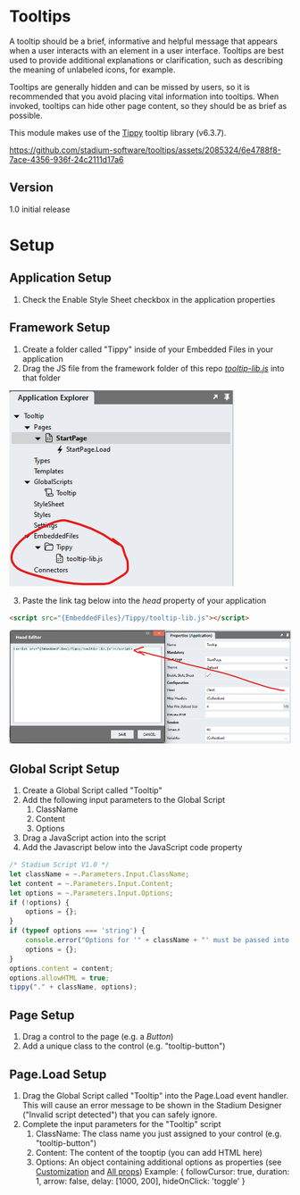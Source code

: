 # Tooltips

A tooltip should be a brief, informative and helpful message that appears when a user interacts with an element in a user interface. Tooltips are best used to provide additional explanations or clarification, such as describing the meaning of unlabeled icons, for example. 

Tooltips are generally hidden and can be missed by users, so it is recommended that you avoid placing vital information into tooltips. When invoked, tooltips can hide other page content, so they should be as brief as possible. 

This module makes use of the [Tippy](https://atomiks.github.io/tippyjs/) tooltip library (v6.3.7). 

https://github.com/stadium-software/tooltips/assets/2085324/6e4788f8-7ace-4356-936f-24c2111d17a6

## Version
1.0 initial release

# Setup

## Application Setup
1. Check the Enable Style Sheet checkbox in the application properties

## Framework Setup
1. Create a folder called "Tippy" inside of your Embedded Files in your application
2. Drag the JS file from the framework folder of this repo [*tooltip-lib.js*](framework/tooltip-lib.js?raw=true) into that folder

![Application Explorer Embedded Files](images/AppExplorer.png)

3. Paste the link tag below into the *head* property of your application
```html
<script src="{EmbeddedFiles}/Tippy/tooltip-lib.js"></script>
``` 

![Application Head Property](images/HeadProperty.png)

## Global Script Setup
1. Create a Global Script called "Tooltip"
2. Add the following input parameters to the Global Script
   1. ClassName
   2. Content
   3. Options
3. Drag a JavaScript action into the script
4. Add the Javascript below into the JavaScript code property
```javascript
/* Stadium Script V1.0 */
let className = ~.Parameters.Input.ClassName;
let content = ~.Parameters.Input.Content;
let options = ~.Parameters.Input.Options;
if (!options) { 
    options = {};
}
if (typeof options === 'string') { 
    console.error("Options for '" + className + "' must be passed into the 'Tooltip' script as an object. The options were not applied");
    options = {};
}
options.content = content;
options.allowHTML = true;
tippy("." + className, options);
```

## Page Setup
1. Drag a control to the page (e.g. a *Button*)
2. Add a unique class to the control (e.g. "tooltip-button")

## Page.Load Setup
1. Drag the Global Script called "Tooltip" into the Page.Load event handler. This will cause an error message to be shown in the Stadium Designer ("Invalid script detected") that you can safely ignore. 
2. Complete the input parameters for the "Tooltip" script
   1. ClassName: The class name you just assigned to your control (e.g. "tooltip-button")
   2. Content: The content of the tooptip (you can add HTML here)
   3. Options: An object containing additional options as properties (see [Customization](https://atomiks.github.io/tippyjs/v6/customization/) and [All props](https://atomiks.github.io/tippyjs/v6/all-props/))
   Example: { followCursor: true, duration: 1, arrow: false, delay: [1000, 200], hideOnClick: 'toggle' }


